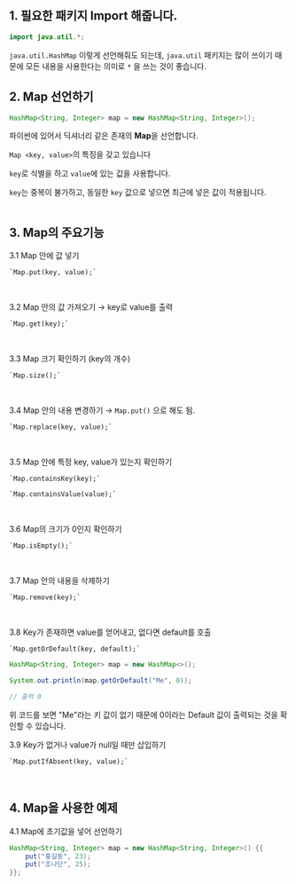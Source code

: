 ## 1. 필요한 패키지 Import 해줍니다.

```java
import java.util.*;
```

`java.util.HashMap` 이렇게 선언해줘도 되는데, `java.util` 패키지는 많이 쓰이기 때문에 모든 내용을 사용한다는 의미로 `*` 을 쓰는 것이 좋습니다.

## 2. Map 선언하기

```java
HashMap<String, Integer> map = new HashMap<String, Integer>();
```

파이썬에 있어서 딕셔너리 같은 존재의 **Map**을 선언합니다.

`Map <key, value>`의 특징을 갖고 있습니다

`key`로 식별을 하고 `value`에 있는 값을 사용합니다.

`key`는 중복이 불가하고, 동일한 `key` 값으로 넣으면 최근에 넣은 값이 적용됩니다.
<br><br>

## 3. Map의 주요기능

3.1 Map 안에 값 넣기

    `Map.put(key, value);`
<br>

3.2 Map 안의 값 가져오기 → key로 value를 출력

    `Map.get(key);`
<br>

3.3 Map 크기 확인하기 (key의 개수)

    `Map.size();`
<br>

3.4 Map 안의 내용 변경하기 → `Map.put()` 으로 해도 됨.

    `Map.replace(key, value);`
<br>

3.5 Map 안에 특정 key, value가 있는지 확인하기

    `Map.containsKey(key);`

    `Map.containsValue(value);`
<br>

3.6 Map의 크기가 0인지 확인하기

    `Map.isEmpty();`
<br>

3.7 Map 안의 내용을 삭제하기

    `Map.remove(key);`
<br>

3.8 Key가 존재하면 value를 얻어내고, 없다면 default를 호출

    `Map.getOrDefault(key, default);`
    
```java
HashMap<String, Integer> map = new HashMap<>();

System.out.println(map.getOrDefault("Me", 0));

// 출력 0
```
위 코드를 보면 "Me"라는 키 값이 없기 때문에 0이라는 Default 값이 출력되는 것을 확인할 수 있습니다. 
<br>

3.9 Key가 없거나 value가 null일 때만 삽입하기

    `Map.putIfAbsent(key, value);`
<br>

## 4. Map을 사용한 예제
4.1 Map에 초기값을 넣어 선언하기
```java
HashMap<String, Integer> map = new HashMap<String, Integer>() {{
    put("홍길동", 23);
    put("조나단", 25);
}};
```
